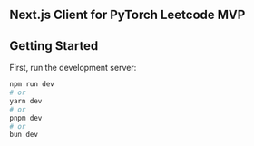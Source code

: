 ## Next.js Client for PyTorch Leetcode MVP

## Getting Started

First, run the development server:

```bash
npm run dev
# or
yarn dev
# or
pnpm dev
# or
bun dev
```

